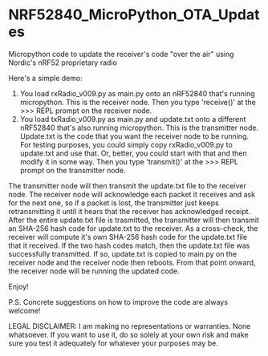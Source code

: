 # NRF52840_MicroPython_OTA_Updates
Micropython code to update the receiver's code "over the air" using Nordic's nRF52 proprietary radio

Here's a simple demo:
1.  You load rxRadio_v009.py as main.py onto an nRF52840 that's running micropython.  This is the receiver node.  Then you type 'receive()' at the >>> REPL prompt on the receiver node.
2.  You load txRadio_v009.py as main.py and update.txt onto a different nRF52840 that's also running micropython.  This is the transmitter node.  Update.txt is the code that you want the receiver node to be running.  For testing purposes, you could simply copy rxRadio_v009.py to update.txt and use that.  Or, better, you could start with that and then modify it in some way.  Then you type 'transmit()' at the >>> REPL prompt on the transmitter node.

The transmitter node will then transmit the update.txt file to the receiver node.  The receiver node will acknowledge each packet it receives and ask for the next one, so if a packet is lost, the transmitter just keeps retransmitting it until it hears that the receiver has acknowledged receipt.  After the entire update.txt file is trasmitted, the transmitter will then transmit an SHA-256 hash code for update.txt to the receiver.  As a cross-check, the receiver will compute it's own SHA-256 hash code for the update.txt file that it received.  If the two hash codes match, then the update.txt file was successfully transmitted.  If so, update.txt is copied to main.py on the receiver node and the receiver node then reboots.  From that point onward, the receiver node will be running the updated code.  

Enjoy!

P.S. Concrete suggestions on how to improve the code are always welcome!

LEGAL DISCLAIMER:  I am making no representations or warranties.  None whatsoever.  If  you want to use it, do so solely at your own risk and make sure you test it adequately for whatever your purposes may be.

